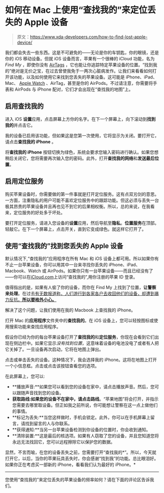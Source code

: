 # 如何在 Mac 上使用“查找我的”来定位丢失的 Apple 设备

> 原文：<https://www.xda-developers.com/how-to-find-lost-apple-device/>

我们都会失去一些东西。这是不可避免的——无论是你的车钥匙，你的眼镜，还是你的 iOS 移动设备。但就 iOS 设备而言，苹果有一个很棒的 iCloud 功能，名为 *Find My* ，即使你没有 [AirTags](https://www.xda-developers.com/apple-airtag-location-tracking-lost-items/) ，它也能让你追踪特定苹果设备的位置。“找到我的”绝对是无价之宝，在过去曾使我免于一两次心脏病发作。让我们来看看如何打开该功能，以及如何使用它来找到您丢失的苹果设备。这可能是 iPhone、iPad、Mac、 [Apple Watch](http://xda-developers.com/best-apple-watch) 、AirTag，甚至是你的 AirPods。不过请注意，你需要将手表和 AirPods 与 iPhone 配对，它们才会出现在“查找我的地图”上。

## 启用查找我的

进入 iOS **设置**应用，点击屏幕上方你的名字。在下一个屏幕上，向下滚动到**找到我的**并点击它。

我的设备已启用该功能，但如果这是您第一次使用，它将显示为关闭。要打开它，请点击**查找我的 iPhone** 。

将**查找我的 iPhone** 按钮切换为绿色，系统会要求您输入密码进行确认。如果您想稍后关闭它，您将需要再次输入您的密码。此外，打开**查找我的网络**和**发送最后位置**。

## 启用定位服务

购买苹果设备时，你需要做的第一件事就是打开定位服务。这有点双刃剑的意思。一方面，注重隐私的用户可能不喜欢定位服务中的跟踪功能。但这必须与丢失一台极其昂贵的苹果设备并且再也见不到它的后果相权衡。所以，总的来说，在我看来，定位服务的好处多于坏处。

要打开定位服务，请进入您设备的**设置**应用，然后导航至**隐私**。**位置服务**在顶部。轻敲它。在下一个屏幕上，点击开关，直到它变成绿色。就这样它打开了。

## 使用“查找我的”找到您丢失的 Apple 设备

默认情况下,“查找我的”应用程序在所有 Mac 和 iOS 设备上都可用。所以如果你有不止一台苹果设备，你可以用其中一台来寻找你丢失的 iPhone、iPad、Macbook、Watch 或 AirPods。如果你只有一台苹果设备——而且已经没有了——你可以在[iCloud.com](https://www.icloud.com)上访问“查找我的”,用你注册的苹果 ID 登录。

值得指出的是，如果有人偷了你的设备，而你在 Find My 上找到了位置，**让警察来处理**。在过去[有无数报道称，人们游行到各家各户去收回他们的设备，却遭到暴力反抗。**所以要格外小心。**](https://www.theglobeandmail.com/news/national/man-from-london-is-murdered-while-tracking-his-stolen-cell-phone/article24976706/)

解决了这个问题，让我们使用在我的 Macbook 上查找我的 iPhone。

打开 Mac 的**应用程序**文件夹中的**查找我的**。在 iOS 设备上，您可以轻按图标或使用搜索功能来查找应用程序。

假设你已经为你的每台苹果设备打开了**查找我的**和**定位服务**，你现在会看到它们出现在侧边栏中。如果它显示*没有找到位置*，这意味着设备的电池没电了或者有人把它关掉了。一旦设备再次启动，它将在地图上弹出。

点击或单击丢失的设备。这种情况下，我会选择我的 iPhone。这将在地图上打开一个小信息框。点击或点击该按钮查看您的选项。

在此屏幕上，您可以:

*   **播放声音:**如果您可以看到您的设备在家中，请点击播放声音。然后，您可以跟随声音找到您的设备。
*   **获取路线:**如果您的设备不在家中，请点击**路线**。“苹果地图”将会打开，并指示您需要去哪里取设备。但正如我之前所说，你可能想让警察在这一点上做他们的事情。
*   **标记为丢失:**当您这样做时，手机会锁定。此外，你可以在手机屏幕上留言，请找到留言的人与你联系。
*   **获得通知:**当另一台苹果设备检测到你设备的位置时，你会收到通知。
*   **清除装置:**这是最后的核选项。如果有人窃取了您的设备，并且您知道您将永远无法找回它，您可以远程擦除它以保护您的数据。

显然，不言而喻，在您的设备丢失之前，您需要打开“查找我的*”。所以，今天就打开它，以后，当你的苹果玩具丢失时，你会感谢“找到我”的功能。总比眼泪好。如果你正在考虑买一部新的 iPhone，看看我们认为最好的 iPhone。*

* * *

您使用“查找我的”来定位丢失的苹果设备的频率如何？请在下面的评论区告诉我们。